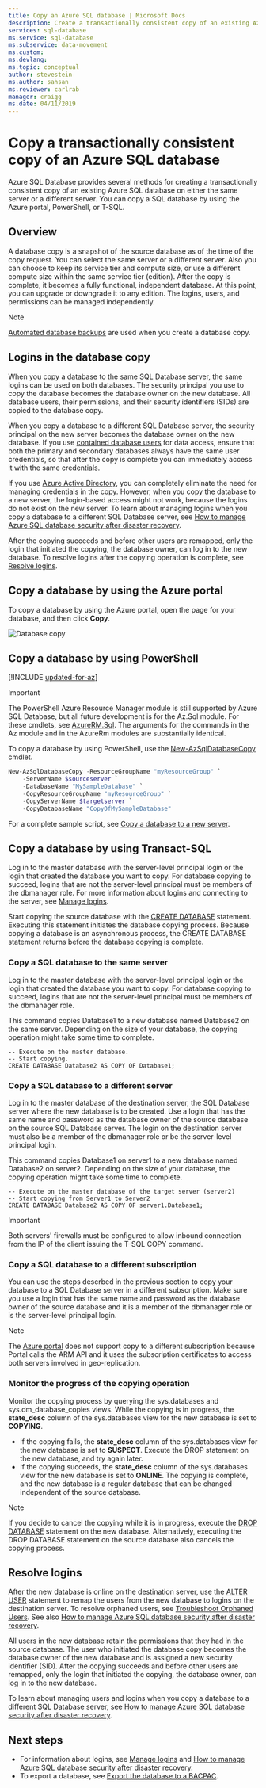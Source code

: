 ```yaml
---
title: Copy an Azure SQL database | Microsoft Docs
description: Create a transactionally consistent copy of an existing Azure SQL database on either the same server or a different server.
services: sql-database
ms.service: sql-database
ms.subservice: data-movement
ms.custom: 
ms.devlang: 
ms.topic: conceptual
author: stevestein
ms.author: sahsan
ms.reviewer: carlrab
manager: craigg
ms.date: 04/11/2019
---
```

# Copy a transactionally consistent copy of an Azure SQL database

Azure SQL Database provides several methods for creating a transactionally consistent copy of an existing Azure SQL database on either the same server or a different server. You can copy a SQL database by using the Azure portal, PowerShell, or T-SQL. 

## Overview

A database copy is a snapshot of the source database as of the time of the copy request. You can select the same server or a different server. Also you can choose to keep its service tier and compute size, or use a different compute size within the same service tier (edition). After the copy is complete, it becomes a fully functional, independent database. At this point, you can upgrade or downgrade it to any edition. The logins, users, and permissions can be managed independently.  

> [!NOTE]
> [Automated database backups](sql-database-automated-backups.md) are used when you create a database copy.

## Logins in the database copy

When you copy a database to the same SQL Database server, the same logins can be used on both databases. The security principal you use to copy the database becomes the database owner on the new database. All database users, their permissions, and their security identifiers (SIDs) are copied to the database copy.  

When you copy a database to a different SQL Database server, the security principal on the new server becomes the database owner on the new database. If you use [contained database users](sql-database-manage-logins.md) for data access, ensure that both the primary and secondary databases always have the same user credentials, so that after the copy is complete you can immediately access it with the same credentials. 

If you use [Azure Active Directory](../active-directory/fundamentals/active-directory-whatis.md), you can completely eliminate the need for managing credentials in the copy. However, when you copy the database to a new server, the login-based access might not work, because the logins do not exist on the new server. To learn about managing logins when you copy a database to a different SQL Database server, see [How to manage Azure SQL database security after disaster recovery](sql-database-geo-replication-security-config.md). 

After the copying succeeds and before other users are remapped, only the login that initiated the copying, the database owner, can log in to the new database. To resolve logins after the copying operation is complete, see [Resolve logins](#resolve-logins).

## Copy a database by using the Azure portal

To copy a database by using the Azure portal, open the page for your database, and then click **Copy**. 

   ![Database copy](./media/sql-database-copy/database-copy.png)

## Copy a database by using PowerShell

[!INCLUDE [updated-for-az](../../includes/updated-for-az.md)]
> [!IMPORTANT]
> The PowerShell Azure Resource Manager module is still supported by Azure SQL Database, but all future development is for the Az.Sql module. For these cmdlets, see [AzureRM.Sql](https://docs.microsoft.com/powershell/module/AzureRM.Sql/). The arguments for the commands in the Az module and in the AzureRm modules are substantially identical.

To copy a database by using PowerShell, use the [New-AzSqlDatabaseCopy](/powershell/module/az.sql/new-azsqldatabasecopy) cmdlet. 

```powershell
New-AzSqlDatabaseCopy -ResourceGroupName "myResourceGroup" `
    -ServerName $sourceserver `
    -DatabaseName "MySampleDatabase" `
    -CopyResourceGroupName "myResourceGroup" `
    -CopyServerName $targetserver `
    -CopyDatabaseName "CopyOfMySampleDatabase"
```

For a complete sample script, see [Copy a database to a new server](scripts/sql-database-copy-database-to-new-server-powershell.md).

## Copy a database by using Transact-SQL

Log in to the master database with the server-level principal login or the login that created the database you want to copy. For database copying to succeed, logins that are not the server-level principal must be members of the dbmanager role. For more information about logins and connecting to the server, see [Manage logins](sql-database-manage-logins.md).

Start copying the source database with the [CREATE DATABASE](https://msdn.microsoft.com/library/ms176061.aspx) statement. Executing this statement initiates the database copying process. Because copying a database is an asynchronous process, the CREATE DATABASE statement returns before the database copying is complete.

### Copy a SQL database to the same server

Log in to the master database with the server-level principal login or the login that created the database you want to copy. For database copying to succeed, logins that are not the server-level principal must be members of the dbmanager role.

This command copies Database1 to a new database named Database2 on the same server. Depending on the size of your database, the copying operation might take some time to complete.

    -- Execute on the master database.
    -- Start copying.
    CREATE DATABASE Database2 AS COPY OF Database1;

### Copy a SQL database to a different server

Log in to the master database of the destination server, the SQL Database server where the new database is to be created. Use a login that has the same name and password as the database owner of the source database on the source SQL Database server. The login on the destination server must also be a member of the dbmanager role or be the server-level principal login.

This command copies Database1 on server1 to a new database named Database2 on server2. Depending on the size of your database, the copying operation might take some time to complete.

    -- Execute on the master database of the target server (server2)
    -- Start copying from Server1 to Server2
    CREATE DATABASE Database2 AS COPY OF server1.Database1;
    
> [!IMPORTANT]
> Both servers' firewalls must be configured to allow inbound connection from the IP of the client issuing the T-SQL COPY command.

### Copy a SQL database to a different subscription

You can use the steps descrbed in the previous section to copy your database to a SQL Database server in a different subscription. Make sure you use a login that has the same name and password as the database owner of the source database and it is a member of the dbmanager role or is the server-level principal login. 

> [!NOTE]
> The [Azure portal](https://portal.azure.com) does not support copy to a different subscription because Portal calls the ARM API and it uses the subscription certificates to access both servers involved in geo-replication.  

### Monitor the progress of the copying operation

Monitor the copying process by querying the sys.databases and sys.dm_database_copies views. While the copying is in progress, the **state_desc** column of the sys.databases view for the new database is set to **COPYING**.

* If the copying fails, the **state_desc** column of the sys.databases view for the new database is set to **SUSPECT**. Execute the DROP statement on the new database, and try again later.
* If the copying succeeds, the **state_desc** column of the sys.databases view for the new database is set to **ONLINE**. The copying is complete, and the new database is a regular database that can be changed independent of the source database.

> [!NOTE]
> If you decide to cancel the copying while it is in progress, execute the [DROP DATABASE](https://msdn.microsoft.com/library/ms178613.aspx) statement on the new database. Alternatively, executing the DROP DATABASE statement on the source database also cancels the copying process.

## Resolve logins

After the new database is online on the destination server, use the [ALTER USER](https://msdn.microsoft.com/library/ms176060.aspx) statement to remap the users from the new database to logins on the destination server. To resolve orphaned users, see [Troubleshoot Orphaned Users](https://msdn.microsoft.com/library/ms175475.aspx). See also [How to manage Azure SQL database security after disaster recovery](sql-database-geo-replication-security-config.md).

All users in the new database retain the permissions that they had in the source database. The user who initiated the database copy becomes the database owner of the new database and is assigned a new security identifier (SID). After the copying succeeds and before other users are remapped, only the login that initiated the copying, the database owner, can log in to the new database.

To learn about managing users and logins when you copy a database to a different SQL Database server, see [How to manage Azure SQL database security after disaster recovery](sql-database-geo-replication-security-config.md).

## Next steps

* For information about logins, see [Manage logins](sql-database-manage-logins.md) and [How to manage Azure SQL database security after disaster recovery](sql-database-geo-replication-security-config.md).
* To export a database, see [Export the database to a BACPAC](sql-database-export.md).
